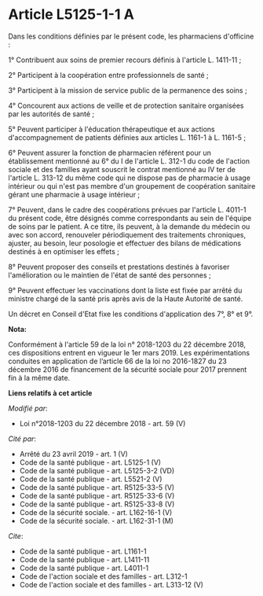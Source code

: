 # Article L5125-1-1 A

Dans les conditions définies par le présent code, les pharmaciens d'officine :

1° Contribuent aux soins de premier recours définis à l'article L. 1411-11 ;

2° Participent à la coopération entre professionnels de santé ;

3° Participent à la mission de service public de la permanence des soins ;

4° Concourent aux actions de veille et de protection sanitaire organisées par les autorités de santé ;

5° Peuvent participer à l'éducation thérapeutique et aux actions d'accompagnement de patients définies aux articles L. 1161-1
à L. 1161-5 ;

6° Peuvent assurer la fonction de pharmacien référent pour un établissement mentionné au 6° du I de l'article L. 312-1 du
code de l'action sociale et des familles ayant souscrit le contrat mentionné au IV ter de l'article L. 313-12 du même code
qui ne dispose pas de pharmacie à usage intérieur ou qui n'est pas membre d'un groupement de coopération sanitaire gérant une
pharmacie à usage intérieur ;

7° Peuvent, dans le cadre des coopérations prévues par l'article L. 4011-1 du présent code, être désignés comme
correspondants au sein de l'équipe de soins par le patient. A ce titre, ils peuvent, à la demande du médecin ou avec son
accord, renouveler périodiquement des traitements chroniques, ajuster, au besoin, leur posologie et effectuer des bilans de
médications destinés à en optimiser les effets ;

8° Peuvent proposer des conseils et prestations destinés à favoriser l'amélioration ou le maintien de l'état de santé des
personnes ;

9° Peuvent effectuer les vaccinations dont la liste est fixée par arrêté du ministre chargé de la santé pris après avis de la
Haute Autorité de santé.

Un décret en Conseil d'Etat fixe les conditions d'application des 7°, 8° et 9°.

**Nota:**

Conformément à l'article 59 de la loi n° 2018-1203 du 22 décembre 2018, ces dispositions entrent en vigueur le 1er mars 2019.
Les expérimentations conduites en application de l’article 66 de la loi no 2016-1827 du 23 décembre 2016 de financement de la
sécurité sociale pour 2017 prennent fin à la même date.

**Liens relatifs à cet article**

_Modifié par_:

  - Loi n°2018-1203 du 22 décembre 2018 - art. 59 (V)

_Cité par_:

  - Arrêté du 23 avril 2019 - art. 1 (V)
  - Code de la santé publique - art. L5125-1 (V)
  - Code de la santé publique - art. L5125-3-2 (VD)
  - Code de la santé publique - art. L5521-2 (V)
  - Code de la santé publique - art. R5125-33-5 (V)
  - Code de la santé publique - art. R5125-33-6 (V)
  - Code de la santé publique - art. R5125-33-8 (V)
  - Code de la sécurité sociale. - art. L162-16-1 (V)
  - Code de la sécurité sociale. - art. L162-31-1 (M)

_Cite_:

  - Code de la santé publique - art. L1161-1
  - Code de la santé publique - art. L1411-11
  - Code de la santé publique - art. L4011-1
  - Code de l'action sociale et des familles - art. L312-1
  - Code de l'action sociale et des familles - art. L313-12 (V)
